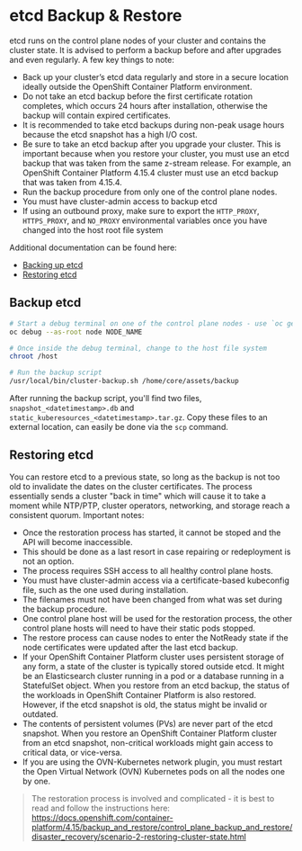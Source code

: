 # etcd Backup & Restore

etcd runs on the control plane nodes of your cluster and contains the cluster state.  It is advised to perform a backup before and after upgrades and even regularly.  A few key things to note:

- Back up your cluster’s etcd data regularly and store in a secure location ideally outside the OpenShift Container Platform environment.
- Do not take an etcd backup before the first certificate rotation completes, which occurs 24 hours after installation, otherwise the backup will contain expired certificates.
- It is recommended to take etcd backups during non-peak usage hours because the etcd snapshot has a high I/O cost.
- Be sure to take an etcd backup after you upgrade your cluster. This is important because when you restore your cluster, you must use an etcd backup that was taken from the same z-stream release. For example, an OpenShift Container Platform 4.15.4 cluster must use an etcd backup that was taken from 4.15.4.
- Run the backup procedure from only one of the control plane nodes.
- You must have cluster-admin access to backup etcd
- If using an outbound proxy, make sure to export the `HTTP_PROXY`, `HTTPS_PROXY`, and `NO_PROXY` environmental variables once you have changed into the host root file system

Additional documentation can be found here:

- [Backing up etcd](https://docs.openshift.com/container-platform/4.15/backup_and_restore/control_plane_backup_and_restore/backing-up-etcd.html)
- [Restoring etcd](https://docs.openshift.com/container-platform/4.15/backup_and_restore/control_plane_backup_and_restore/disaster_recovery/scenario-2-restoring-cluster-state.html)

## Backup etcd

```bash
# Start a debug terminal on one of the control plane nodes - use `oc get nodes` to find the name/role
oc debug --as-root node NODE_NAME

# Once inside the debug terminal, change to the host file system
chroot /host

# Run the backup script
/usr/local/bin/cluster-backup.sh /home/core/assets/backup
```

After running the backup script, you'll find two files, `snapshot_<datetimestamp>.db` and `static_kuberesources_<datetimestamp>.tar.gz`.  Copy these files to an external location, can easily be done via the `scp` command.

## Restoring etcd

You can restore etcd to a previous state, so long as the backup is not too old to invalidate the dates on the cluster certificates.  The process essentially sends a cluster "back in time" which will cause it to take a moment while NTP/PTP, cluster operators, networking, and storage reach a consistent quorum.  Important notes:

- Once the restoration process has started, it cannot be stoped and the API will become inaccessible.
- This should be done as a last resort in case repairing or redeployment is not an option.
- The process requires SSH access to all healthy control plane hosts.
- You must have cluster-admin access via a certificate-based kubeconfig file, such as the one used during installation.
- The filenames must not have been changed from what was set during the backup procedure.
- One control plane host will be used for the restoration process, the other control plane hosts will need to have their static pods stopped.
- The restore process can cause nodes to enter the NotReady state if the node certificates were updated after the last etcd backup.
- If your OpenShift Container Platform cluster uses persistent storage of any form, a state of the cluster is typically stored outside etcd. It might be an Elasticsearch cluster running in a pod or a database running in a StatefulSet object. When you restore from an etcd backup, the status of the workloads in OpenShift Container Platform is also restored. However, if the etcd snapshot is old, the status might be invalid or outdated.
- The contents of persistent volumes (PVs) are never part of the etcd snapshot. When you restore an OpenShift Container Platform cluster from an etcd snapshot, non-critical workloads might gain access to critical data, or vice-versa.
- If you are using the OVN-Kubernetes network plugin, you must restart the Open Virtual Network (OVN) Kubernetes pods on all the nodes one by one.

> The restoration process is involved and complicated - it is best to read and follow the instructions here: https://docs.openshift.com/container-platform/4.15/backup_and_restore/control_plane_backup_and_restore/disaster_recovery/scenario-2-restoring-cluster-state.html
